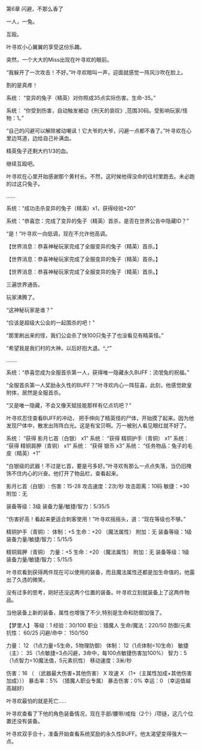 第6章 闪避，不那么香了

一人，一兔。

互殴。

叶寻欢小心翼翼的享受这份乐趣。

突然，一个大大的Miss出现在叶寻欢的眼前。

“我躲开了一次攻击！不好。”叶寻欢暗叫一声，迎面就感觉一阵风沙吹在脸上。

割的是真疼！

系统： “变异的兔子（精英）对你照成35点实际伤害。生命-35。”

系统： “你受到伤害，自动触发被动《刑天的哀叹》,范围30码。受影响玩家/怪物：1。”

“自己的闪避可以解除被动嘲讽！它大爷的大爷，闪避一点都不香了。”叶寻欢在心里边骂道，边给自己补满血。 

精英兔子还剩大约1/3的血。

继续互殴吧。

叶寻欢在心里开始感谢那个黄村长。不然，这时候他得没命的往村里跑去。未必跑的过这只兔子。

......

系统：“成功击杀变异的兔子（精英）x1，获得经验+20”

系统：“恭喜您：完成了变异的兔子（精英）首杀，是否在世界公告中隐藏ID？”

“是！”叶寻欢一向低调，现在不允许他高调。

【世界消息：恭喜神秘玩家完成了全服变异的兔子（精英）首杀。】

【世界消息：恭喜神秘玩家完成了全服变异的兔子（精英）首杀。】

【世界消息：恭喜神秘玩家完成了全服变异的兔子（精英）首杀。】

三遍世界通告。

玩家沸腾了。

“这神秘玩家是谁？”

“应该是超级大公会的一起围杀的吧！”

“那里刷出来的怪，我们公会杀了快100只兔子了也没看见有精英怪。”

“希望我是我们村的大神，以后好抱大退。^_^”

.......

系统：“恭喜您成为全服首杀第一人，获得唯一隐藏永久BUFF：流氓兔的祝福。”

“全服首杀第一人奖励永久性的BUFF？”叶寻欢内心一阵狂喜，此刻，他感觉欧皇附体，居然是全服首杀。

“又是唯一隐藏，不会又像天赋技能那样有亿点坑吧？”

叶寻欢忍住查看BUFF的冲动， 把手伸向了精英怪的尸体，开始摸了起来。因为他发现尸体中，散发出阵阵白光。这是有宝贝啊。万一被别人看见眼红就不好了。

系统： “获得 影月匕首（白银） x1”
系统： “获得 精铜护手（青铜） x1”
系统： “获得 精铜肩胛（青铜） x1”
系统： “获得 银币 x3”
系统： “任务物品：兔子的毛皮（精英）+1”

“白银级的武器！不过是匕首，要是弓多好。”叶寻欢有那么一点点失落，当仍旧掩饰不住内心的兴奋。他打开了物品栏，查看起来。

影月匕首（白银）:
伤害：15-28
攻击速度：2次/秒
攻击距离：10码
敏捷：+30
附加：无

装备等级：3级
装备力量/敏捷/智力：5/35/5

“伤害好高！看起来更适合刺客使用！”叶寻欢摇摇头，道：“现在等级也不够。”

精铜护手（青铜）：
体制：+5
生命：+20 （魔法属性）
附加：无
装备等级：1级
装备力量/敏捷/智力：5/15/5

精铜肩胛（青铜）
力量：+5
生命：+20 （魔法属性）
附加：无
装备等级：1级
装备力量/敏捷/智力：5/15/5

叶寻欢看到获得两件现在可以使用的装备，而且魔法属性还都是加生命值的，他露出了久违的微笑。

没有过多的思考，刚好还没这两个位置的装备。叶寻欢立刻就装备上了这两件物品。

当他装备上新的装备，属性也增强了不少,特别是生命和防御加强了。

【梦里人】
等级：1
经验：30/100
职业：猎魔人
生命/魔法：220/50
防御/元素抗性： 60/25
闪避/命中： 150/150

力量： 12 （1点力量=5生命，5物理防御）
体制： 12（1点体制=10生命）
敏捷（主）： 35（1点敏捷=3点闪避，3命中，每100点敏捷伤害加100%）
智力：5 （1点智力=10魔法值，5元素抗性）
移动速度：3米/秒

伤害：16 （ （武器最大伤害+其他伤害） X 攻速 X  （1+（主属性加成+其他伤害加成）））
暴击率：5% （猎魔人职业专属）
暴击伤害：0%
幸运：0 （幸运值越高越好）

叶寻欢最怕的就是死亡.....

叶寻欢查看了下他的角色装备情况，现在手部/腰带/戒指（2个）/项链，这几个位置还没有装备。

叶寻欢双手合十，准备开始查看系统奖励的永久性BUFF。他太渴望变得强大一点。